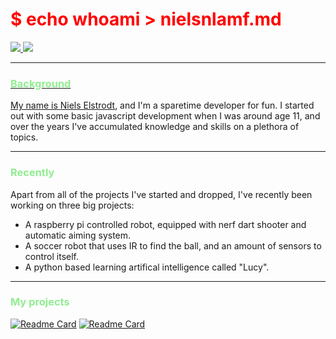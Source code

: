 # <span style="color:red">$ echo whoami > nielsnlamf.md </span>

<a href="t.me/nielsnlamf">
<img src="https://img.shields.io/badge/Telegram-2CA5E0?style=for-the-badge&logo=telegram&logoColor=white" href="nielselstrodt.nl">
<a href="discordapp.com/users/182452405764358144">
<img src="https://img.shields.io/badge/Discord-7289DA?style=for-the-badge&logo=discord&logoColor=white">

---

### <span style="color:lightgreen"> Background </span>
My name is [Niels Elstrodt](nielselstrodt.nl), and I'm a sparetime developer for fun.
I started out with some basic javascript development when I was around age 11, and over the years I've accumulated knowledge and skills on a plethora of topics.


 ---


### <span style="color:lightgreen"> Recently </span>
Apart from all of the projects I've started and dropped, I've recently been working on three big projects:

* A raspberry pi controlled robot, equipped with nerf dart shooter and automatic aiming system.
* A soccer robot that uses IR to find the ball, and an amount of sensors to control itself.
* A python based learning artifical intelligence called "Lucy".

---

### <span style="color:lightgreen"> My projects </span>

[![Readme Card](https://github-readme-stats.vercel.app/api/pin/?username=nielsnlamf&repo=CracksmithCar)](https://github.com/nielsnlamf/cracksmithcar)
[![Readme Card ](https://github-readme-stats.vercel.app/api/pin/?username=nielsnlamf&repo=Lucy)](https://github.com/nielsnlamf/lucy)